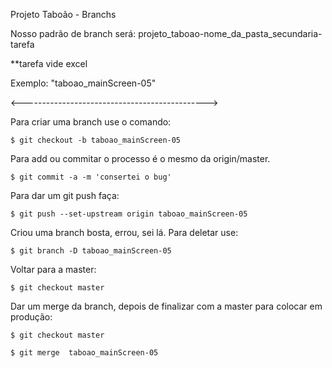 Projeto Taboão - Branchs

Nosso padrão de branch será: 
projeto_taboao-nome_da_pasta_secundaria-tarefa

**tarefa vide excel

Exemplo:
"taboao_mainScreen-05"

<---------------------------------------------->

Para criar uma branch use o comando:

`$ git checkout -b taboao_mainScreen-05`

Para add ou commitar o processo é o mesmo da origin/master.

`$ git commit -a -m 'consertei o bug'`


Para dar um git push faça: 

`$ git push --set-upstream origin taboao_mainScreen-05`

Criou uma branch bosta, errou, sei lá. Para deletar use:

`$ git branch -D taboao_mainScreen-05`

Voltar para a master:

`$ git checkout master`

Dar um merge da branch, depois de finalizar com a master para colocar em produção:

`$ git checkout master`

`$ git merge  taboao_mainScreen-05`
